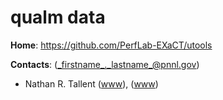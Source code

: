 <!-- -*-Mode: markdown;-*- -->
<!-- $Id$ -->

qualm data
=============================================================================

**Home**: https://github.com/PerfLab-EXaCT/utools

**Contacts**: (_firstname_._lastname_@pnnl.gov)
  - Nathan R. Tallent ([www](https://hpc.pnnl.gov/people/tallent)), ([www](https://www.pnnl.gov/people/nathan-tallent))
